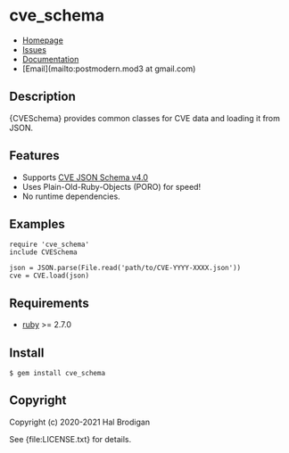 # cve_schema

* [Homepage](https://github.com/postmodern/cve_schema#readme)
* [Issues](https://github.com/postmodern/cve_schema/issues)
* [Documentation](http://rubydoc.info/gems/cve_schema/frames)
* [Email](mailto:postmodern.mod3 at gmail.com)

## Description

{CVESchema} provides common classes for CVE data and loading it from JSON.

## Features

* Supports [CVE JSON Schema v4.0]
* Uses Plain-Old-Ruby-Objects (PORO) for speed!
* No runtime dependencies.

## Examples

    require 'cve_schema'
    include CVESchema

    json = JSON.parse(File.read('path/to/CVE-YYYY-XXXX.json'))
    cve = CVE.load(json)

## Requirements

* [ruby] >= 2.7.0

## Install

    $ gem install cve_schema

## Copyright

Copyright (c) 2020-2021 Hal Brodigan

See {file:LICENSE.txt} for details.

[CVE JSON Schema v4.0]: https://github.com/CVEProject/cve-schema/blob/master/schema/v4.0/DRAFT-JSON-file-format-v4.md

[ruby]: https://www.ruby-lang.org/
